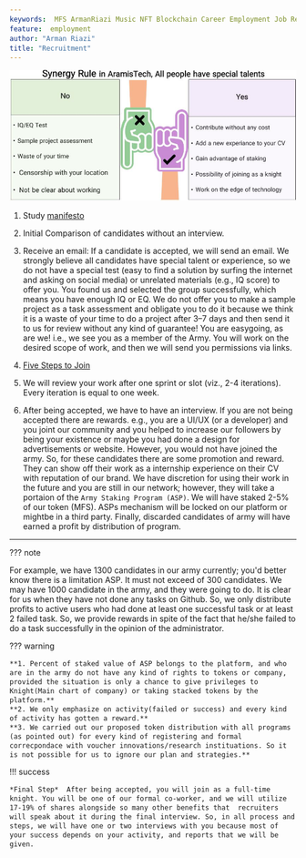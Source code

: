 ```yaml
---
keywords:  MFS ArmanRiazi Music NFT Blockchain Career Employment Job Recuiter
feature:  employment
author: "Arman Riazi"
title: "Recruitment"
---
```


![Synergy Rule](../assets/synergy.JPG)

1.  Study [manifesto](../manifesto/manifesto_for_employment.md)

2.  Initial Comparison of candidates without an interview.

3.  Receive an email: If a candidate is accepted, we will send an email. We strongly believe all candidates have special talent or experience, so we do not have a special test (easy to find a solution by surfing the internet and asking on social media) or unrelated materials (e.g., IQ score) to offer you. You found us and selected the group successfully, which means you have enough IQ or EQ. We do not offer you to make a sample project as a task assessment and obligate you to do it because we think it is a waste of your time to do a project after 3–7 days and then send it to us for review without any kind of guarantee! You are easygoing, as are we! i.e., we see you as a member of the Army. You will work on the desired scope of work, and then we will send you permissions via links.

4.  [Five Steps to Join](./steps-to-join.md)

5.  We will review your work after one sprint or slot (viz., 2-4 iterations). Every iteration is equal to one week.

6.  After being accepted, we have to have an interview. If you are not being accepted there are rewards. e.g., you are a UI/UX (or a developer) and you joint our community and you helped to increase our followers by being your existence or maybe you had done a design for advertisements or website. However, you would not have joined the army. So, for these candidates there are some promotion and reward. They can show off their work as a internship experience on their CV with reputation of our brand. We have discretion for using their work in the future and you are still in our network; however, they will take a portaion of the `Army Staking Program (ASP)`. We will have staked 2-5% of our token (MFS). ASPs mechanism will be locked on our platform or mightbe in a third party. Finally, discarded candidates of army will have earned a profit by distribution of program.

---

??? note

  For example, we have 1300 candidates in our army currently; you'd better know there is a limitation ASP. It must not exceed of 300 candidates. We may have 1000 candidate in the army,   and they were going to do. It is clear for us when they have not done any tasks on Github. So, we only distribute profits to active users who had done at least one successful task or   at least 2 failed task. So, we provide rewards in spite of the fact that he/she failed to do a task successfully in the opinion of the administrator.

??? warning

    **1. Percent of staked value of ASP belongs to the platform, and who are in the army do not have any kind of rights to tokens or company, provided the situation is only a chance to give privileges to Knight(Main chart of company) or taking stacked tokens by the platform.**
    **2. We only emphasize on activity(failed or success) and every kind of activity has gotten a reward.**
    **3. We carried out our proposed token distribution with all programs (as pointed out) for every kind of registering and formal correcpondace with voucher innovations/research instituations. So it is not possible for us to ignore our plan and strategies.**

!!! success
  
    *Final Step*  After being accepted, you will join as a full-time knight. You will be one of our formal co-worker, and we will utilize 17-19% of shares alongside so many other benefits that  recruiters will speak about it during the final interview. So, in all process and steps, we will have one or two interviews with you because most of your success depends on your activity, and reports that we will be given.

